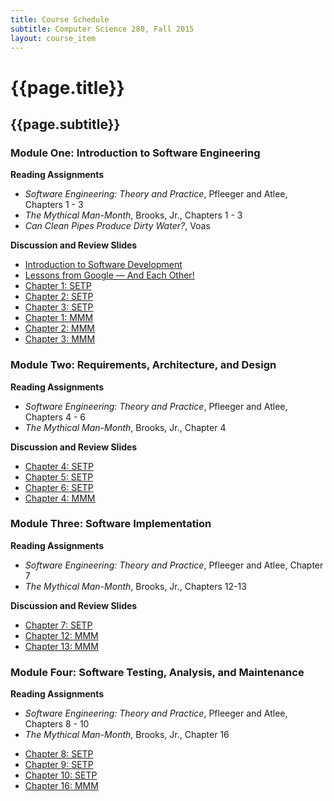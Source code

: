 ```yaml
---
title: Course Schedule
subtitle: Computer Science 280, Fall 2015
layout: course_item
---
```


# {{page.title}}
## {{page.subtitle}}

### Module One: Introduction to Software Engineering

**Reading Assignments**

- <em>Software Engineering: Theory and Practice</em>, Pfleeger and Atlee, Chapters 1 - 3
- <em>The Mythical Man-Month</em>, Brooks, Jr., Chapters 1 - 3
- <em>Can Clean Pipes Produce Dirty Water?</em>, Voas

**Discussion and Review Slides**

<ul>

<li> <a target="_blank" rel="noopener" href ="{{site.baseurl}}teaching/cs280F2015/provide/slides/cs280_introduction.html">Introduction to Software Development</a></li>
<li> <a target="_blank" rel="noopener" href ="{{site.baseurl}}teaching/cs280F2015/provide/slides/cs280_lessons_from_google.html">Lessons from Google &mdash; And Each Other!</a></li>
<li> <a target="_blank" rel="noopener" href ="{{site.baseurl}}teaching/cs280F2015/provide/slides/cs280_SETP_chapter1.html">Chapter 1: SETP</a></li>
<li> <a target="_blank" rel="noopener" href ="{{site.baseurl}}teaching/cs280F2015/provide/slides/cs280_SETP_chapter2.html">Chapter 2: SETP</a></li>
<li> <a target="_blank" rel="noopener" href ="{{site.baseurl}}teaching/cs280F2015/provide/slides/cs280_SETP_chapter3.html">Chapter 3: SETP</a></li>
<li> <a target="_blank" rel="noopener" href ="{{site.baseurl}}teaching/cs280F2015/provide/slides/cs280_MMM_chapter1.html">Chapter 1: MMM</a></li>
<li> <a target="_blank" rel="noopener" href ="{{site.baseurl}}teaching/cs280F2015/provide/slides/cs280_MMM_chapter2.html">Chapter 2: MMM</a></li>
<li> <a target="_blank" rel="noopener" href ="{{site.baseurl}}teaching/cs280F2015/provide/slides/cs280_MMM_chapter3.html">Chapter 3: MMM</a></li>

</ul>

### Module Two: Requirements, Architecture, and Design

**Reading Assignments**

- <em>Software Engineering: Theory and Practice</em>, Pfleeger and Atlee, Chapters 4 - 6
- <em>The Mythical Man-Month</em>, Brooks, Jr., Chapter 4

**Discussion and Review Slides**

<ul>

<li> <a target="_blank" rel="noopener" href ="{{site.baseurl}}teaching/cs280F2015/provide/slides/cs280_SETP_chapter4.html">Chapter 4: SETP</a></li>
<li> <a target="_blank" rel="noopener" href ="{{site.baseurl}}teaching/cs280F2015/provide/slides/cs280_SETP_chapter5.html">Chapter 5: SETP</a></li>
<li> <a target="_blank" rel="noopener" href ="{{site.baseurl}}teaching/cs280F2015/provide/slides/cs280_SETP_chapter6.html">Chapter 6: SETP</a></li>
<li> <a target="_blank" rel="noopener" href ="{{site.baseurl}}teaching/cs280F2015/provide/slides/cs280_MMM_chapter4.html">Chapter 4: MMM</a></li>

</ul>

### Module Three: Software Implementation

**Reading Assignments**

- <em>Software Engineering: Theory and Practice</em>, Pfleeger and Atlee, Chapter 7
- <em>The Mythical Man-Month</em>, Brooks, Jr., Chapters 12-13

**Discussion and Review Slides**

<ul>

  <li> <a target="_blank" rel="noopener" href ="{{site.baseurl}}teaching/cs280F2015/provide/slides/cs280_SETP_chapter7.html">Chapter 7: SETP</a></li>
  <li> <a target="_blank" rel="noopener" href ="{{site.baseurl}}teaching/cs280F2015/provide/slides/cs280_MMM_chapter12.html">Chapter 12: MMM</a></li>
  <li> <a target="_blank" rel="noopener" href ="{{site.baseurl}}teaching/cs280F2015/provide/slides/cs280_MMM_chapter13.html">Chapter 13: MMM</a></li>

</ul>

### Module Four: Software Testing, Analysis, and Maintenance

**Reading Assignments**

- <em>Software Engineering: Theory and Practice</em>, Pfleeger and Atlee, Chapters 8 - 10
- <em>The Mythical Man-Month</em>, Brooks, Jr., Chapter 16

<ul>

  <li> <a target="_blank" rel="noopener" href ="{{site.baseurl}}teaching/cs280F2015/provide/slides/cs280_SETP_chapter8.html">Chapter 8: SETP</a></li>
  <li> <a target="_blank" rel="noopener" href ="{{site.baseurl}}teaching/cs280F2015/provide/slides/cs280_SETP_chapter9.html">Chapter 9: SETP</a></li>
  <li> <a target="_blank" rel="noopener" href ="{{site.baseurl}}teaching/cs280F2015/provide/slides/cs280_SETP_chapter10.html">Chapter 10: SETP</a></li>
  <li> <a target="_blank" rel="noopener" href ="{{site.baseurl}}teaching/cs280F2015/provide/slides/cs280_MMM_chapter16.html">Chapter 16: MMM</a></li>

</ul>
